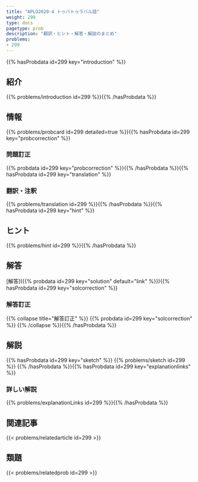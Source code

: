```yaml
---
title: "APLO2020-4 トゥバトゥラバル語"
weight: 299
type: docs
pagetype: prob
description: "翻訳・ヒント・解答・解説のまとめ"
problems: 
- 299
---
```


{{% hasProbdata id=299 key="introduction" %}}

## 紹介

{{% problems/introduction id=299 %}}{{% /hasProbdata %}}

## 情報

{{% problems/probcard id=299 detailed=true %}}{{% hasProbdata id=299 key="probcorrection" %}}

### 問題訂正

{{% probdata id=299 key="probcorrection" %}}{{% /hasProbdata %}}{{% hasProbdata id=299 key="translation" %}}

### 翻訳・注釈

{{% problems/translation id=299 %}}{{% /hasProbdata %}}{{% hasProbdata id=299 key="hint" %}}

## ヒント

{{% problems/hint id=299 %}}{{% /hasProbdata %}}

## 解答

[解答]({{% probdata id=299 key="solution" default="link" %}}){{% hasProbdata id=299 key="solcorrection" %}}

### 解答訂正

{{% collapse title="解答訂正" %}}
{{% probdata id=299 key="solcorrection" %}}
{{% /collapse %}}{{% /hasProbdata %}}

## 解説

{{% hasProbdata id=299 key="sketch" %}}
{{% problems/sketch id=299 %}}
{{% /hasProbdata %}}{{% hasProbdata id=299 key="explanationlinks" %}}

### 詳しい解説

{{% problems/explanationLinks id=299 %}}{{% /hasProbdata %}}

## 関連記事

{{< problems/relatedarticle id=299 >}}

## 類題

{{< problems/relatedprob id=299 >}}
